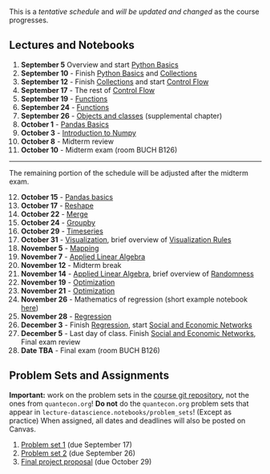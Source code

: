 This is a *tentative schedule* and *will be updated and changed* as the course progresses.

## Lectures and Notebooks
1. **September 5** Overview and start [Python Basics](https://datascience.quantecon.org/python_fundamentals/basics.html)
2. **September 10** - Finish [Python Basics](https://datascience.quantecon.org/python_fundamentals/basics.html) and [Collections](https://datascience.quantecon.org/python_fundamentals/collections.html)
3. **September 12** - Finish [Collections](https://datascience.quantecon.org/python_fundamentals/collections.html) and start [Control Flow](https://datascience.quantecon.org/python_fundamentals/control_flow.html)
4. **September 17** - The rest of [Control Flow](https://datascience.quantecon.org/python_fundamentals/control_flow.html)
5. **September 19** - [Functions](https://datascience.quantecon.org/python_fundamentals/functions.html)
6. **September 24** - [Functions](https://datascience.quantecon.org/python_fundamentals/functions.html)
7. **September 26** - [Objects and classes](./extra/objects-and-classes.ipynb) (supplemental chapter)
8. **October 1** - [Pandas Basics](https://datascience.quantecon.org/pandas/basics.html)
9.  **October 3** - [Introduction to Numpy](https://datascience.quantecon.org/scientific/basics.html)
10. **October 8** - Midterm review
11. **October 10** - Midterm exam (room BUCH B126)

--------------------------------------------------------------------------------------------------------------------------
The remaining portion of the schedule will be adjusted after the midterm exam.

12. **October 15** - [Pandas basics](https://datascience.quantecon.org/pandas/data_clean.html)
13. **October 17** - [Reshape](https://datascience.quantecon.org/pandas/reshape.html)
14. **October 22** -  [Merge](https://datascience.quantecon.org/pandas/merge.html)
15. **October 24** - [Groupby](https://datascience.quantecon.org/pandas/groupby.html)
16. **October 29** - [Timeseries](https://datascience.quantecon.org/pandas/timeseries.html)
17. **October 31** - [Visualization](https://datascience.quantecon.org/tools/matplotlib.html), brief overview of [Visualization Rules](https://datascience.quantecon.org/tools/visualization_rules.html)
18. **November 5** - [Mapping](https://datascience.quantecon.org/tools/maps.html)
19. **November 7** - [Applied Linear Algebra](https://datascience.quantecon.org/scientific/applied_linalg.html)
20. **November 12** - Midterm break
21. **November 14** - [Applied Linear Algebra](https://datascience.quantecon.org/scientific/applied_linalg.html), brief overview of [Randomness](https://datascience.quantecon.org/numpy/randomness.html)
22. **November 19** - [Optimization](https://datascience.quantecon.org/scientific/optimization.html) 
23. **November 21** - [Optimization](https://datascience.quantecon.org/scientific/optimization.html)
24. **November 26** - Mathematics of regression (short example notebook [here](./extra/optimization_example_regression.ipynb))
25. **November 28** - [Regression](https://datascience.quantecon.org/tools/regression.html)
26. **December 3** - Finish [Regression](https://datascience.quantecon.org/tools/regression.html), start [Social and Economic Networks](https://datascience.quantecon.org/applications/networks.html)
27. **December 5** - Last day of class. Finish [Social and Economic Networks](https://datascience.quantecon.org/applications/networks.html), Final exam review
28. **Date TBA** - Final exam (room BUCH B126) 

## Problem Sets and Assignments
**Important:** work on the problem sets in the [course git repository](./problem_sets), not the ones from `quantecon.org`! **Do not** do the `quantecon.org` problem sets that appear in `lecture-datascience.notebooks/problem_sets`! (Except as practice)
When assigned, all dates and deadlines will also be posted on Canvas.

1. [Problem set 1](./problem_sets/problem_set_1.ipynb) (due September 17)
2. [Problem set 2](./problem_sets/problem_set_2.ipynb) (due September 26)
3. [Final project proposal](./final_project.md) (due October 29)
